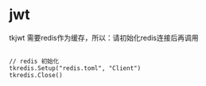 # jwt

tkjwt 需要redis作为缓存，所以：请初始化redis连接后再调用

```text

// redis 初始化
tkredis.Setup("redis.toml", "Client")
tkredis.Close()

```